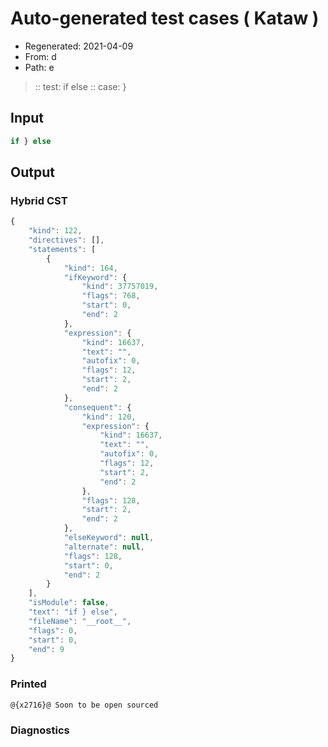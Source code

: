 # Auto-generated test cases ( Kataw )
- Regenerated: 2021-04-09
- From: d
- Path: e
> :: test: if else
> :: case: }
## Input

`````js
if } else
`````

## Output

### Hybrid CST

```javascript
{
    "kind": 122,
    "directives": [],
    "statements": [
        {
            "kind": 164,
            "ifKeyword": {
                "kind": 37757019,
                "flags": 768,
                "start": 0,
                "end": 2
            },
            "expression": {
                "kind": 16637,
                "text": "",
                "autofix": 0,
                "flags": 12,
                "start": 2,
                "end": 2
            },
            "consequent": {
                "kind": 120,
                "expression": {
                    "kind": 16637,
                    "text": "",
                    "autofix": 0,
                    "flags": 12,
                    "start": 2,
                    "end": 2
                },
                "flags": 128,
                "start": 2,
                "end": 2
            },
            "elseKeyword": null,
            "alternate": null,
            "flags": 128,
            "start": 0,
            "end": 2
        }
    ],
    "isModule": false,
    "text": "if } else",
    "fileName": "__root__",
    "flags": 0,
    "start": 0,
    "end": 9
}
```

### Printed

```javascript
@{x2716}@ Soon to be open sourced
```

### Diagnostics

```javascript

```

